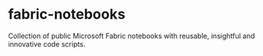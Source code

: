 # fabric-notebooks
Collection of public Microsoft Fabric notebooks with reusable, insightful and innovative code scripts. 
